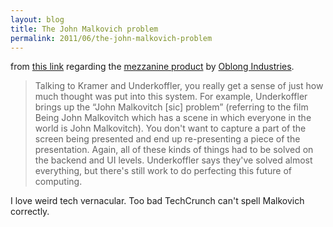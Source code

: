 ```yaml
---
layout: blog
title: The John Malkovich problem
permalink: 2011/06/the-john-malkovich-problem
---
```


from <a href="http://techcrunch.com/2011/06/23/oblong-mezzanine/">this link</a> regarding the <a href="http://techcrunch.com/2011/06/23/oblong-mezzanine/">mezzanine product</a> by <a href="http://oblong.com/">Oblong Industries</a>. 

<blockquote>Talking to Kramer and Underkoffler, you really get a sense of just how much thought was put into this system. For example, Underkoffler brings up the “John Malkovitch [sic] problem” (referring to the film Being John Malkovitch which has a scene in which everyone in the world is John Malkovitch). You don't want to capture a part of the screen being presented and end up re-presenting a piece of the presentation. Again, all of these kinds of things had to be solved on the backend and UI levels. Underkoffler says they've solved almost everything, but there's still work to do perfecting this future of computing.</blockquote>

I love weird tech vernacular. Too bad TechCrunch can't spell Malkovich correctly.

